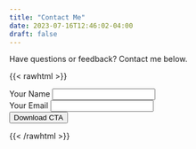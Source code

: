 ```yaml
---
title: "Contact Me"
date: 2023-07-16T12:46:02-04:00
draft: false
---
```


Have questions or feedback? Contact me below. 

{{< rawhtml >}}
<form action="https://public.herotofu.com/v1/1b081f10-23f9-11ee-8b54-f37b8ac0c701" method="post" accept-charset="UTF-8">
  <div>
    <label for="name">Your Name</label>
    <input name="Name" id="name" type="text" required />
  </div>
  <div>
    <label for="email">Your Email</label>
    <input name="Email" id="email" type="email" required  />
  </div>
  <div>
    <input type="submit" value="Download CTA" />
    <div style="text-indent:-99999px; white-space:nowrap; overflow:hidden; position:absolute;" aria-hidden="true">
      <input type="text" name="_gotcha" tabindex="-1" autocomplete="off" />
    </div>
  </div>
</form>
{{< /rawhtml >}}